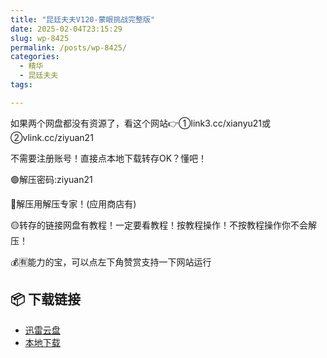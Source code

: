 ```yaml
---
title: "昆廷夫夫V120-蒙眼挑战完整版"
date: 2025-02-04T23:15:29
slug: wp-8425
permalink: /posts/wp-8425/
categories:
  - 精华
  - 昆廷夫夫
tags:

---
```


如果两个网盘都没有资源了，看这个网站👉①link3.cc/xianyu21或②vlink.cc/ziyuan21

不需要注册账号！直接点本地下载转存OK？懂吧！

🟢解压密码:ziyuan21

🔵解压用解压专家！(应用商店有)

🟡转存的链接网盘有教程！一定要看教程！按教程操作！不按教程操作你不会解压！

💰🈶能力的宝，可以点左下角赞赏支持一下网站运行

## 📦 下载链接
- [迅雷云盘](https://blziyuan21.com/pay-download/8425?key=d6446788de&down_id=0)
- [本地下载](https://blziyuan21.com/pay-download/8425?key=d6446788de&down_id=1)

